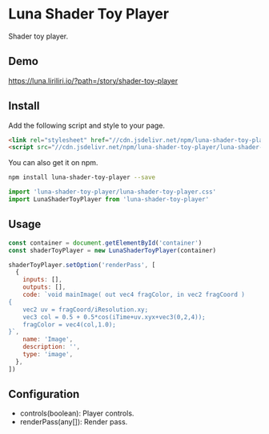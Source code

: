 # Luna Shader Toy Player

Shader toy player.

## Demo

https://luna.liriliri.io/?path=/story/shader-toy-player

## Install

Add the following script and style to your page.

```html
<link rel="stylesheet" href="//cdn.jsdelivr.net/npm/luna-shader-toy-player/luna-shader-toy-player.css" />
<script src="//cdn.jsdelivr.net/npm/luna-shader-toy-player/luna-shader-toy-player.js"></script>
```

You can also get it on npm.

```bash
npm install luna-shader-toy-player --save
```

```javascript
import 'luna-shader-toy-player/luna-shader-toy-player.css'
import LunaShaderToyPlayer from 'luna-shader-toy-player'
```

## Usage

```javascript
const container = document.getElementById('container')
const shaderToyPlayer = new LunaShaderToyPlayer(container)

shaderToyPlayer.setOption('renderPass', [
  {
    inputs: [],
    outputs: [],
    code: `void mainImage( out vec4 fragColor, in vec2 fragCoord )
{
    vec2 uv = fragCoord/iResolution.xy;
    vec3 col = 0.5 + 0.5*cos(iTime+uv.xyx+vec3(0,2,4));
    fragColor = vec4(col,1.0);
}`,
    name: 'Image',
    description: '',
    type: 'image',
  },
])
```

## Configuration

* controls(boolean): Player controls.
* renderPass(any[]): Render pass.
